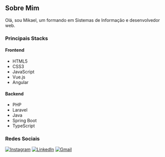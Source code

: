 ## Sobre Mim

Olá, sou Mikael, um formando em Sistemas de Informação e desenvolvedor web.

### Principais Stacks

#### Frontend
- HTML5
- CSS3
- JavaScript
- Vue.js
- Angular

#### Backend
- PHP
- Laravel
- Java
- Spring Boot
- TypeScript

### Redes Sociais

[![Instagram](https://img.shields.io/badge/Instagram-@mikael.botassi-blue?style=for-the-badge&logo=instagram)](https://www.instagram.com/mikael.botassi/)
[![LinkedIn](https://img.shields.io/badge/LinkedIn-Mikael%20Botassi%20de%20Oliveira-blue?style=for-the-badge&logo=linkedin)](https://www.linkedin.com/in/mikael-botassi-de-oliveira-bb5030218/)
[![Gmail](https://img.shields.io/badge/Gmail-mikaelbotassi%40gmail.com-red?style=for-the-badge&logo=gmail)](mailto:mikaelbotassi@gmail.com)
